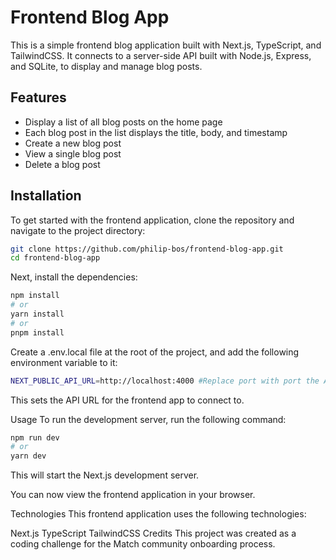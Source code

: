 # Frontend Blog App

This is a simple frontend blog application built with Next.js, TypeScript, and TailwindCSS. It connects to a server-side API built with Node.js, Express, and SQLite, to display and manage blog posts.

## Features

- Display a list of all blog posts on the home page
- Each blog post in the list displays the title, body, and timestamp
- Create a new blog post
- View a single blog post
- Delete a blog post

## Installation

To get started with the frontend application, clone the repository and navigate to the project directory:

```bash
git clone https://github.com/philip-bos/frontend-blog-app.git
cd frontend-blog-app
```
Next, install the dependencies:
```bash
npm install
# or
yarn install
# or
pnpm install
```

Create a .env.local file at the root of the project, and add the following environment variable to it:
``` bash
NEXT_PUBLIC_API_URL=http://localhost:4000 #Replace port with port the API is running on.
```
This sets the API URL for the frontend app to connect to.

Usage
To run the development server, run the following command:
``` bash
npm run dev
# or
yarn dev
```
This will start the Next.js development server.

You can now view the frontend application in your browser.

Technologies
This frontend application uses the following technologies:

Next.js
TypeScript
TailwindCSS
Credits
This project was created as a coding challenge for the Match community onboarding process.